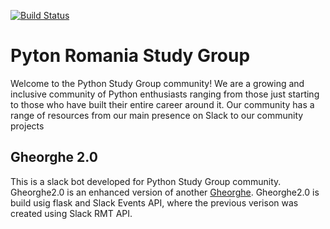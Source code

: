 [![Build Status](https://travis-ci.org/python-romania/gheorghe2.0.svg?branch=master)](https://travis-ci.org/python-romania/gheorghe2.0)

# Pyton Romania Study Group

Welcome to the Python Study Group community!
We are a growing and inclusive community of Python enthusiasts ranging from those
just starting to those who have built their entire career around it.
Our community has a range of resources from our main presence on Slack to our community
projects

## Gheorghe 2.0

This is a slack bot developed for Python Study Group community. Gheorghe2.0 is 
an enhanced version of another [Gheorghe](https://github.com/python-romania/gheorghe).
Gheorghe2.0 is build usig flask and Slack Events API, where the previous verison was created 
using Slack RMT API.
